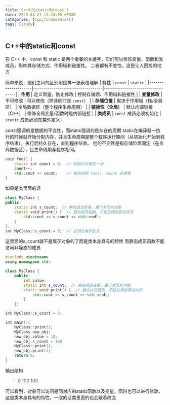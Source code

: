 ```yaml
---
title: C++中的static和const 1
date: 2025-04-21 11:18:00 +0800
categories: [Cpp,fundumentals]
tags: [study]
---
```

## C++中的static和const
在 C++ 中，const 和 static 是两个重要的关键字，它们可以修饰变量、函数和类成员，影响其存储方式、作用域和链接性。
二者都有不变性，这是让人困扰的地方

简单来说，他们之间的区别用这样一张表格理解
| 特性               | `const`                          | `static`                         |
|--------------------|----------------------------------|----------------------------------|
| **作用**           | 定义常量，防止修改               | 控制存储期、作用域和链接性       |
| **变量修改**       |  不可修改                      |  可以修改（除非同时是 `const`） |
| **存储位置**       | 取决于作用域（栈/全局区）        | 全局数据区（整个程序生命周期）    |
| **链接性（全局）** | 默认内部链接（C++）              | 修饰全局变量/函数时是内部链接    |
| **类成员**         | `const` 成员必须初始化           | `static` 成员必须在类外定义      |

const强调的是数据的不变性，而static强调的是存在的周期
static在编译器一执行的时候就开始分配内存，并且​​生命周期是整个程序运行期间​​（从初始化开始到程序结束），执行后​​持久存在​​，直到程序结束。
他的不变性是指​​存储位置固定​​（在全局数据区），且​​生命周期与程序相同​​。

```cpp
void foo() {
    static int count = 0;  // 初始化仅发生一次
    count++;
    std::cout << count;    // 每次调用 foo()，count 会递增
}
```
如果是类里面的话
```cpp
class MyClass {
public:
    static int s_count;  // 静态成员变量，属于类而非对象
    static void print() {  // 静态成员函数，不能访问非静态成员
        std::cout << s_count << std::endl;
    }
};
int MyClass::s_count = 0;  // 必须在类外定义
```
这里面的s_count就不是属于对象的了而是类本身具有的特性
而静态成员函数不能访问非静态的成员
```cpp
#include <iostream>
using namespace std;

class MyClass {
    public:
        int value;    
        static int s_count;  // 静态成员变量，属于类而非对象
        static void print() {  // 静态成员函数，不能访问非静态成员
            std::cout << s_count << std::endl;
        }
    };

int MyClass::s_count = 0;

int main(){
    MyClass::print();
    MyClass new_obj;
    new_obj.value = 10;
    new_obj.s_count = 100;
    MyClass::print();
    new_obj.print();
    return 0;
}
```
输出结构
>0
>100
>100

可以看到，对象可以访问是同对应的static函数以及变量，同时也可以进行修改，这是类本身具有的特性，一改的话类里面的也会跟着改变
